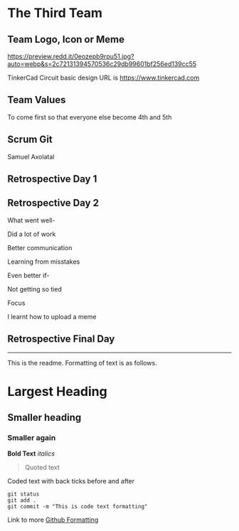 # The Third Team

## Team Logo, Icon or Meme
https://preview.redd.it/0eozepb9rpu51.jpg?auto=webp&s=2c72131394570536c29db99601bf256ed139cc55

TinkerCad Circuit basic design URL is
https://www.tinkercad.com

## Team Values

To come first so that everyone else become 4th and 5th

## Scrum Git

Samuel Axolatal

## Retrospective Day 1

## Retrospective Day 2

What went well-

Did a lot of work

Better communication

Learning from misstakes

Even better if-

Not getting so tied

Focus

I learnt how to upload a meme

## Retrospective Final Day

---------------------------------------------------------

This is the readme. Formatting of text is as follows.

# Largest Heading
## Smaller heading
### Smaller again

**Bold Text**
*italics*
>Quoted text

Coded text with back ticks before and after
```
git status
git add .
git commit -m "This is code text formatting"
```

Link to more [Github Formatting](https://help.github.com/en/github/writing-on-github/basic-writing-and-formatting-syntax)
